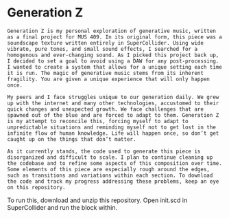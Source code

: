 # Generation Z

	Generation Z is my personal exploration of generative music, written as a final project for MUS 409. In its original form, this piece was a soundscape texture written entirely in SuperCollider. Using wide vibrato, pure tones, and small sound effects, I searched for a homogenous and ever-changing sound. As I picked this project back up, I decided to set a goal to avoid using a DAW for any post-processing. I wanted to create a system that allows for a unique setting each time it is run. The magic of generative music stems from its inherent fragility. You are given a unique experience that will only happen once. 
	
	My peers and I face struggles unique to our generation daily. We grew up with the internet and many other technologies, accustomed to their quick changes and unexpected growth. We face challenges that are spawned out of the blue and are forced to adapt to them. Generation Z is my attempt to reconcile this, forcing myself to adapt to unpredictable situations and reminding myself not to get lost in the infinite flow of human knowledge. Life will happen once, so don’t get caught up on the things that don’t matter.
	
	As it currently stands, the code used to generate this piece is disorganized and difficult to scale. I plan to continue cleaning up the codebase and to refine some aspects of this composition over time. Some elements of this piece are especially rough around the edges, such as transitions and variations within each section. To download the code and track my progress addressing these problems, keep an eye on this repository.


To run this, download and unzip this repository. Open init.scd in SuperCollider and run the block within.
